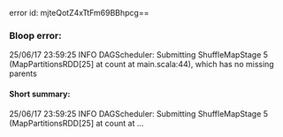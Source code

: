error id: mjteQotZ4xTtFm69BBhpcg==
### Bloop error:

25/06/17 23:59:25 INFO DAGScheduler: Submitting ShuffleMapStage 5 (MapPartitionsRDD[25] at count at main.scala:44), which has no missing parents
#### Short summary: 

25/06/17 23:59:25 INFO DAGScheduler: Submitting ShuffleMapStage 5 (MapPartitionsRDD[25] at count at ...